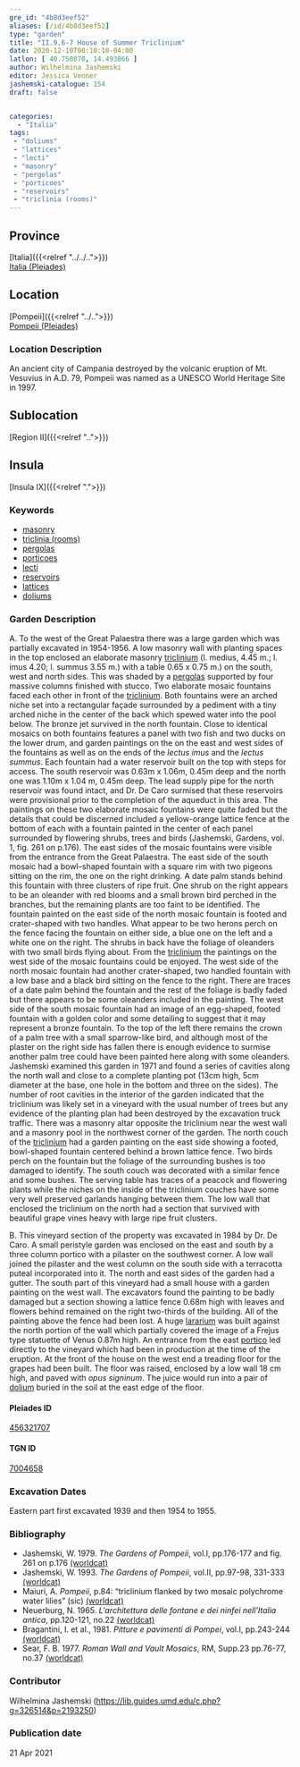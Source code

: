 ```yaml
---
gre_id: "4b8d3eef52"
aliases: [/id/4b8d3eef52]
type: "garden"
title: "II.9.6-7 House of Summer Triclinium"
date: 2020-12-10T00:10:10-04:00
latlon: [ 40.750870, 14.493866 ]
author: Wilhelmina Jashemski
editor: Jessica Venner
jashemski-catalogue: 154
draft: false


categories:
  - "Italia"
tags:
 - "doliums"
 - "lattices"
 - "lecti"
 - "masonry"
 - "pergolas"
 - "porticoes"
 - "reservoirs"
 - "triclinia (rooms)"
---
```


## Province
[Italia]({{<relref "../../..">}}) \
[Italia (Pleiades)](https://pleiades.stoa.org/places/1052)

## Location
[Pompeii]({{<relref "../..">}}) \
[Pompeii (Pleiades)](https://pleiades.stoa.org/places/433032)


### Location Description
An ancient city of Campania destroyed by the volcanic eruption of Mt. Vesuvius in A.D. 79, Pompeii was named as a UNESCO World Heritage Site in 1997.

## Sublocation
[Region II]({{<relref "..">}})
## Insula
[Insula IX]({{<relref ".">}})

### Keywords
 - [masonry](http://vocab.getty.edu/page/aat/300015332)
 - [triclinia (rooms)](http://vocab.getty.edu/page/aat/300142552)
 - [pergolas](http://vocab.getty.edu/page/aat/300006783)
 - [porticoes](http://vocab.getty.edu/page/aat/300004145)
 - [lecti](http://vocab.getty.edu/page/aat/300139419)
 - [reservoirs](http://vocab.getty.edu/page/aat/300006191)
 - [lattices](http://vocab.getty.edu/page/aat/300163920)
 - [doliums](http://vocab.getty.edu/page/aat/300400601)


### Garden Description
A. To the west of the Great Palaestra there was a large garden which was partially excavated in 1954-1956. A low masonry wall with planting spaces in the top enclosed an elaborate masonry [triclinium](http://vocab.getty.edu/page/aat/300142552) (l. medius, 4.45 m.; l. imus 4.20; l. summus 3.55 m.) with a table 0.65 x 0.75 m.) on the south, west and north sides. This was shaded by a [pergolas](http://vocab.getty.edu/page/aat/300006783) supported by four massive columns finished with stucco. Two elaborate mosaic fountains faced each other in front of the [triclinium](http://vocab.getty.edu/page/aat/300142552). Both fountains were an arched niche set into a rectangular façade surrounded by a pediment with a tiny arched niche in the center of the back which spewed water into the pool below. The bronze jet survived in the north fountain. Close to identical mosaics on both fountains features a panel with two fish and two ducks on the lower drum, and garden paintings on the on the east and west sides of the fountains as well as on the ends of the *lectus imus* and the *lectus summus*. Each fountain had a water reservoir built on the top with steps for access. The south reservoir was 0.63m x 1.06m, 0.45m deep and the north one was 1.10m x 1.04 m, 0.45m deep. The lead supply pipe for the north reservoir was found intact, and Dr. De Caro surmised that these reservoirs were provisional prior to the completion of the aqueduct in this area. The paintings on these two elaborate mosaic fountains were quite faded but the details that could be discerned included a yellow-orange lattice fence at the bottom of each with a fountain painted in the center of each panel surrounded by flowering shrubs, trees and birds (Jashemski, Gardens, vol. 1, fig. 261 on p.176). The east sides of the mosaic fountains were visible from the entrance from the Great Palaestra. The east side of the south mosaic had a bowl–shaped fountain with a square rim with two pigeons sitting on the rim, the one on the right drinking. A date palm stands behind this fountain with three clusters of ripe fruit. One shrub on the right appears to be an oleander with red blooms and a small brown bird perched in the branches, but the remaining plants are too faint to be identified. The fountain painted on the east side of the north mosaic fountain is footed and crater-shaped with two handles. What appear to be two herons perch on the fence facing the fountain on either side, a blue one on the left and a white one on the right. The shrubs in back have the foliage of oleanders with two small birds flying about. From the [triclinium](http://vocab.getty.edu/page/aat/300142552) the paintings on the west side of the mosaic fountains could be enjoyed. The west side of the north mosaic fountain had another crater-shaped, two handled fountain with a low base and a black bird sitting on the fence to the right. There are traces of a date palm behind the fountain and the rest of the foliage is badly faded but there appears to be some oleanders included in the painting. The west side of the south mosaic fountain had an image of an egg-shaped, footed fountain with a golden color and some detailing to suggest that it may represent a bronze fountain. To the top of the left there remains the crown of a palm tree with a small sparrow-like bird, and although most of the plaster on the right side has fallen there is enough evidence to surmise another palm tree could have been painted here along with some oleanders.  
Jashemski examined this garden in 1971 and found a series of cavities along the north wall and close to a complete planting pot (13cm high, 5cm diameter at the base, one hole in the bottom and three on the sides). The number of root cavities in the interior of the garden indicated that the triclinium was likely set in a vineyard with the usual number of trees but any evidence of the planting plan had been destroyed by the excavation truck traffic. There was a masonry altar opposite the triclinium near the west wall and a masonry pool in the northwest corner of the garden. The north couch of the [triclinium](http://vocab.getty.edu/page/aat/300142552) had a garden painting on the east side showing a footed, bowl-shaped fountain centered behind a brown lattice fence. Two birds perch on the fountain but the foliage of the surrounding bushes is too damaged to identify. The south couch was decorated with a similar fence and some bushes. The serving table has traces of a peacock and flowering plants while the niches on the inside of the triclinium couches have some very well preserved garlands hanging between them. The low wall that enclosed the triclinium on the north had a section that survived with beautiful grape vines heavy with large ripe fruit clusters.

B. This vineyard section of the property was excavated in 1984 by Dr. De Caro. A small peristyle garden was enclosed on the east and south by a three column portico with a pilaster on the southwest corner. A low wall joined the pilaster and the west column on the south side with a terracotta puteal incorporated into it. The north and east sides of the garden had a gutter. The south part of this vineyard had a small house with a garden painting on the west wall. The excavators found the painting to be badly damaged but a section showing a lattice fence 0.68m high with leaves and flowers behind remained on the right two-thirds of the building. All of the painting above the fence had been lost. A huge [lararium](http://vocab.getty.edu/page/aat/300400600) was built against the north portion of the wall which partially covered the image of a Frejus type statuette of Venus 0.87m high. An entrance from the east [portico](http://vocab.getty.edu/page/aat/300004145) led directly to the vineyard which had been in production at the time of the eruption. At the front of the house on the west end a treading floor for the grapes had been built. The floor was raised, enclosed by a low wall 18 cm high, and paved with *opus signinum*. The juice would run into a pair of [dolium](http://vocab.getty.edu/page/aat/300400601) buried in the soil at the east edge of the floor.



<!--### Plans
{{< image src="../../fig._75,_plan_of_region_ii,_insula_ix.png" alt="Fig. 75, Plan of Region II, insula ix" title="Fig. 75, Plan of Region II, insula ix" >}}

### Images
{{< image src="../../fig._78,_ii.ix.6_12.8.71.jpg" alt="Fig. 78, 12.8.71 (Stanley Jashemski, Jashemski Archives, University of Maryland)" title="Fig. 78, 12.8.71 (Stanley Jashemski, Jashemski Archives, University of Maryland)" >}}
{{< image src="../../fig._79,_ii.ix.6_12.17.71.jpg" alt="Fig. 79, 12.17.71 (Stanley Jashemski, Jashemski Archives, University of Maryland)" title="Fig 79, 12.17.71 (Stanley Jashemski, Jashemski Archives, University of Maryland)" >}}
{{< image src="../../fig._80,_ii.ix.6_12.25.71.jpg" alt="Fig. 80, 12.25.71 (Stanley Jashemski, Jashemski Archives, University of Maryland)" title="Fig. 80, 12.25.71 (Stanley Jashemski, Jashemski Archives, University of Maryland)" >}}
-->

#### Pleiades ID
[456321707](https://pleiades.stoa.org/places/456321707)

#### TGN ID
[7004658](http://vocab.getty.edu/page/tgn/7004658)

###  Excavation Dates
Eastern part first excavated 1939 and then 1954 to 1955.

### Bibliography
* Jashemski, W. 1979. *The Gardens of Pompeii*, vol.I, pp.176-177 and fig. 261 on p.176 [(worldcat)](http://www.worldcat.org/oclc/884024123)
* Jashemski, W. 1993. *The Gardens of Pompeii*, vol.II, pp.97-98, 331-333 [(worldcat)](http://www.worldcat.org/oclc/921816405)
* Maiuri, A. *Pompeii*, p.84: “triclinium flanked by two mosaic polychrome water lilies” (sic) [(worldcat)](http://www.worldcat.org/oclc/470375462)
* Neuerburg, N. 1965. *L'architettura delle fontane e dei ninfei nell'Italia antica*, pp.120-121, no.22 [(worldcat)](http://www.worldcat.org/oclc/1153859)
* Bragantini, I. et al., 1981. *Pitture e pavimenti di Pompei*, vol.I, pp.243-244 [(worldcat)](http://www.worldcat.org/oclc/13334913)
* Sear, F. B. 1977. *Roman Wall and Vault Mosaics*, RM, Supp.23 pp.76-77, no.37 [(worldcat)](http://www.worldcat.org/oclc/1170409934)

### Contributor
Wilhelmina Jashemski (https://lib.guides.umd.edu/c.php?g=326514&p=2193250)

### Publication date

21 Apr 2021
